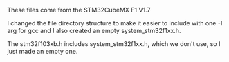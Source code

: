 These files come from the STM32CubeMX F1 V1.7

I changed the file directory structure to make it easier to
include with one -I arg for gcc and I also created an empty
system_stm32f1xx.h.

The stm32f103xb.h includes system_stm32f1xx.h, which we don't use,
so I just made an empty one.

